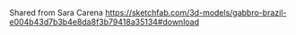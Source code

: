 Shared from Sara Carena
https://sketchfab.com/3d-models/gabbro-brazil-e004b43d7b3b4e8da8f3b79418a35134#download
